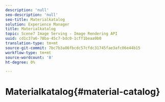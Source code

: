 ```yaml
---
description: 'null'
seo-description: 'null'
seo-title: Materialkatalog
solution: Experience Manager
title: Materialkatalog
topic: Scene7 Image Serving - Image Rendering API
uuid: cd1c37a6-78ba-45c7-bdc0-1cff1beaa9b0
translation-type: tm+mt
source-git-commit: 7bc7b3a86fbcdc57cfdc31745fae3afc06e44b15
workflow-type: tm+mt
source-wordcount: '8'
ht-degree: 0%

---
```



# Materialkatalog{#material-catalog}

